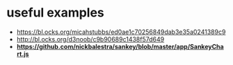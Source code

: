 # useful examples
- https://bl.ocks.org/micahstubbs/ed0ae1c70256849dab3e35a0241389c9
- http://bl.ocks.org/d3noob/c9b90689c1438f57d649
- **https://github.com/nickbalestra/sankey/blob/master/app/SankeyChart.js**